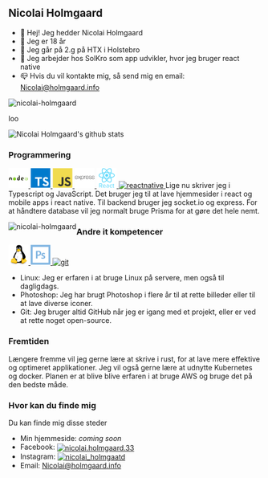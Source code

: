 ## Nicolai Holmgaard

- 👋 Hej! Jeg hedder Nicolai Holmgaard
- 🍺 Jeg er 18 år
- 🏫 Jeg går på 2.g på HTX i Holstebro
- 💼 Jeg arbejder hos SolKro som app udvikler, hvor jeg bruger react native
- 📪 Hvis du vil kontakte mig, så send mig en email: Nicolai@holmgaard.info

<p align="left"> <img src="https://komarev.com/ghpvc/?username=nicolai-holmgaard&label=Profile%20views&color=0e75b6&style=flat" alt="nicolai-holmgaard" /> </p>loo

​![​Nicolai Holmgaard's github stats​](https://github-readme-stats.vercel.app/api?username=Nicolai-Holmgaard&show_icons=true&title_color=fff&icon_color=79ff97&text_color=9f9f9f&bg_color=151515)

### Programmering
<a href="https://nodejs.org" target="_blank" rel="noreferrer"> <img src="https://raw.githubusercontent.com/devicons/devicon/master/icons/nodejs/nodejs-original-wordmark.svg" alt="nodejs" width="40" height="40"/> </a> 
<a href="https://www.typescriptlang.org/" target="_blank" rel="noreferrer"> <img src="https://raw.githubusercontent.com/devicons/devicon/master/icons/typescript/typescript-original.svg" alt="typescript" width="40" height="40"/> </a>
<a href="https://developer.mozilla.org/en-US/docs/Web/JavaScript" target="_blank" rel="noreferrer"> <img src="https://raw.githubusercontent.com/devicons/devicon/master/icons/javascript/javascript-original.svg" alt="javascript" width="40" height="40"/> </a>
<a href="https://expressjs.com" target="_blank" rel="noreferrer"> <img src="https://raw.githubusercontent.com/devicons/devicon/master/icons/express/express-original-wordmark.svg" alt="express" width="40" height="40"/> </a>
<a href="https://reactjs.org/" target="_blank" rel="noreferrer"> <img src="https://raw.githubusercontent.com/devicons/devicon/master/icons/react/react-original-wordmark.svg" alt="react" width="40" height="40"/> </a> <a href="https://reactnative.dev/" target="_blank" rel="noreferrer"> <img src="https://reactnative.dev/img/header_logo.svg" alt="reactnative" width="40" height="40"/> </a>
Lige nu skriver jeg i Typescript og JavaScript.
Det bruger jeg til at lave hjemmesider i react og mobile apps i react native.
Til backend bruger jeg socket.io og express.
For at håndtere database vil jeg normalt bruge Prisma for at gøre det hele nemt.

<p><img align="left" src="https://github-readme-stats.vercel.app/api/top-langs?username=nicolai-holmgaard&show_icons=true&title_color=fff&icon_color=79ff97&text_color=9f9f9f&bg_color=151515&locale=en&layout=compact" alt="nicolai-holmgaard" /></p>

### Andre it kompetencer
<a href="https://www.linux.org/" target="_blank" rel="noreferrer"> <img src="https://raw.githubusercontent.com/devicons/devicon/master/icons/linux/linux-original.svg" alt="linux" width="40" height="40"/> </a>
<a href="https://www.photoshop.com/en" target="_blank" rel="noreferrer"> <img src="https://raw.githubusercontent.com/devicons/devicon/master/icons/photoshop/photoshop-line.svg" alt="photoshop" width="40" height="40"/> </a>
<a href="https://git-scm.com/" target="_blank" rel="noreferrer"> <img src="https://www.vectorlogo.zone/logos/git-scm/git-scm-icon.svg" alt="git" width="40" height="40"/> </a>
- Linux: Jeg er erfaren i at bruge Linux på servere, men også til dagligdags.
- Photoshop: Jeg har brugt Photoshop i flere år til at rette billeder eller til at lave diverse iconer.
- Git: Jeg bruger altid GitHub når jeg er igang med et projekt, eller er ved at rette noget open-source.

### Fremtiden
Længere fremme vil jeg gerne lære at skrive i rust, for at lave mere effektive og optimeret applikationer.
Jeg vil også gerne lære at udnytte Kubernetes og docker.
Planen er at blive blive erfaren i at bruge AWS og bruge det på den bedste måde.

### Hvor kan du finde mig
Du kan finde mig disse steder
- Min hjemmeside: *coming soon*
- Facebook: <a href="https://fb.com/nicolai.holmgaard.33" target="blank"><img align="center" src="https://raw.githubusercontent.com/rahuldkjain/github-profile-readme-generator/master/src/images/icons/Social/facebook.svg" alt="nicolai.holmgaard.33" height="30" width="40" /></a>
- Instagram: <a href="https://instagram.com/nicolai_holmgaatd" target="blank"><img align="center" src="https://raw.githubusercontent.com/rahuldkjain/github-profile-readme-generator/master/src/images/icons/Social/instagram.svg" alt="nicolai_holmgaatd" height="30" width="40" /></a>
- Email: Nicolai@holmgaard.info
